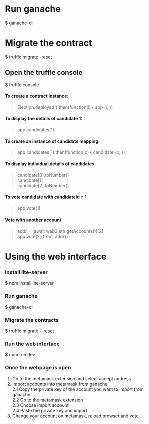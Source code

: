 # Run ganache
$ ganache-cli

# Migrate the contract
$ truffle migrate -reset

## Open the truffle console
$ truffle console

#### To create a contract instance:
> Election.deployed().then(function(i) { app=i; })

#### To display the details of candidate 1:
> app.candidates(1)

#### To create an instance of candidate mapping:
> app.candidates(1).then(function(c) { candidate=c; })

#### To display individual details of candidates
> candidate[0].toNumber()<br/>
> candidate[1]<br/>
> candidate[2].toNumber()

#### To vote candidate with candidateId = 1
> app.vote(1)

#### Vote with another account
> addr = (await web3.eth.getAccounts())[2]<br/>
> app.vote(2,{from: addr})

# Using the web interface

### Install lite-server
$ npm install lite-server

### Run ganache
$ ganache-cli

### Migrate the contracts
$ truffle migrate --reset

### Run the web interface
$ npm run dev

### Once the webpage is open
1. Go to the metamask extension and select accept address<br/>
2. Import accounts into metamask from ganache<br/>
    2.1 Copy the private key of the account you want to import from ganache<br/>
    2.2 Go to the metamask extension<br/>
    2.3 Choose import account<br/>
    2.4 Paste the private key and import<br/>
3. Change your account on metamask, reload browser and vote<br/>
